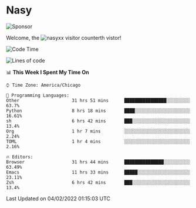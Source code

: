 # Nasy

<!--
<p align="center">
<img height="200" src="https://github-readme-stats.vercel.app/api?username=nasyxx&count_private=true&show_icons=true&theme=dracula&include_all_commits=true"/>
<img height="200" src="https://github-readme-stats.vercel.app/api/top-langs/?username=nasyxx&theme=dracula&hide=html,jupyter+notebook&count_private=true&show_icons=true"/>
</p>

  
----------------
-->

![Sponsor](https://img.shields.io/static/v1.svg?label=Sponsor&message=%E2%9D%A4&logo=GitHub&style=flat&color=pink)
 
Welcome, the ![nasyxx visitor counter](https://count.getloli.com/get/@nasyxx?theme=rule34)th vistor!
 
<!--START_SECTION:waka-->
![Code Time](http://img.shields.io/badge/Code%20Time-1%2C850%20hrs%2050%20mins-blue)

![Lines of code](https://img.shields.io/badge/From%20Hello%20World%20I%27ve%20Written-5%20Million%20lines%20of%20code-blue)

📊 **This Week I Spent My Time On** 

```text
⌚︎ Time Zone: America/Chicago

💬 Programming Languages: 
Other                    31 hrs 51 mins      ████████████████░░░░░░░░░   63.7% 
Python                   8 hrs 18 mins       ████░░░░░░░░░░░░░░░░░░░░░   16.61% 
sh                       6 hrs 42 mins       ███░░░░░░░░░░░░░░░░░░░░░░   13.4% 
Org                      1 hr 7 mins         ░░░░░░░░░░░░░░░░░░░░░░░░░   2.24% 
TOML                     1 hr 4 mins         ░░░░░░░░░░░░░░░░░░░░░░░░░   2.16%

🔥 Editors: 
Browser                  31 hrs 44 mins      ███████████████░░░░░░░░░░   63.49% 
Emacs                    11 hrs 33 mins      █████░░░░░░░░░░░░░░░░░░░░   23.11% 
Zsh                      6 hrs 42 mins       ███░░░░░░░░░░░░░░░░░░░░░░   13.4%

```


 Last Updated on 04/02/2022 01:15:03 UTC
<!--END_SECTION:waka-->

<!-- ![visitors](https://visitor-badge.laobi.icu/badge?page_id=nasyxx.nasyxx) -->
